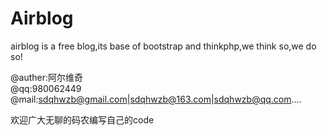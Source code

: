 # Airblog
airblog is a free blog,its base of bootstrap and thinkphp,we think so,we do so!
  
@auther:阿尔维奇  
@qq:980062449  
@mail:sdqhwzb@gmail.com|sdqhwzb@163.com|sdqhwzb@qq.com....  


欢迎广大无聊的码农编写自己的code
